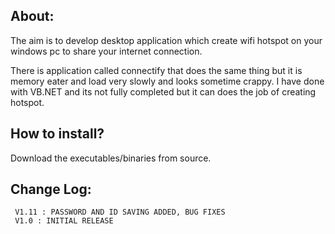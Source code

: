 ## About:

The aim is to develop desktop application which create wifi hotspot on your windows pc to share your internet connection.

There is application called connectify that does the same thing but it is memory eater and load very slowly and looks sometime crappy.
I have done with VB.NET and its not fully completed but it can does the job of creating hotspot.

## How to install?

Download the executables/binaries from source.

## Change Log:

     V1.11 : PASSWORD AND ID SAVING ADDED, BUG FIXES 
     V1.0 : INITIAL RELEASE